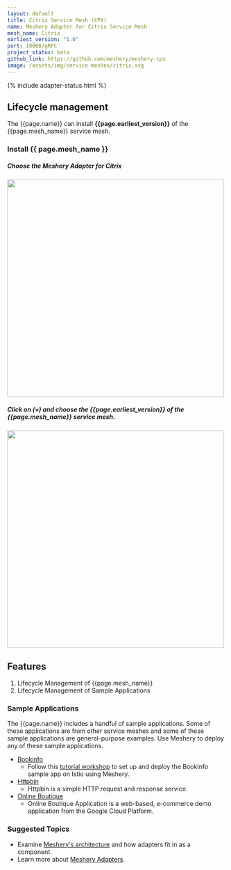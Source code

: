 ```yaml
---
layout: default
title: Citrix Service Mesh (CPX)
name: Meshery Adapter for Citrix Service Mesh
mesh_name: Citrix
earliest_version: "1.0"
port: 10008/gRPC
project_status: beta
github_link: https://github.com/meshery/meshery-cpx
image: /assets/img/service-meshes/citrix.svg
---
```


{% include adapter-status.html %}

## Lifecycle management

The {{page.name}} can install **{{page.earliest_version}}** of the {{page.mesh_name}} service mesh.

### Install {{ page.mesh_name }}

##### Choose the Meshery Adapter for Citrix

<a href="{{ site.baseurl }}/assets/img/adapters/citrix/citrix-adapter.png">
  <img style="width:500px;" src="{{ site.baseurl }}/assets/img/adapters/citrix/citrix-adapter.png">
</a>

##### Click on (+) and choose the {{page.earliest_version}} of the {{page.mesh_name}} service mesh.

<a href="{{ site.baseurl }}/assets/img/adapters/citrix/citrix-install.png">
  <img style="width:500px;" src="{{ site.baseurl }}/assets/img/adapters/citrix/citrix-install.png">
</a>

## Features

1. Lifecycle Management of {{page.mesh_name}}
2. Lifecycle Management of Sample Applications

### Sample Applications

The {{page.name}} includes a handful of sample applications. Some of these applications are from other service meshes and some of these sample applications are general-purpose examples. Use Meshery to deploy any of these sample applications.

- [Bookinfo]({{site.baseurl}}/guides/sample-apps#bookinfo)
  - Follow this [tutorial workshop](https://github.com/layer5io/istio-service-mesh-workshop/blob/master/lab-2/README.md) to set up and deploy the BookInfo sample app on Istio using Meshery.
- [Httpbin]({{site.baseurl}}/guides/sample-apps#httpbin)
  - Httpbin is a simple HTTP request and response service.
- [Online Boutique]({{site.baseurl}}/guides/sample-apps#online-boutique)
  - Online Boutique Application is a web-based, e-commerce demo application from the Google Cloud Platform.

### Suggested Topics

- Examine [Meshery's architecture]({{site.baseurl}}/architecture) and how adapters fit in as a component.
- Learn more about [Meshery Adapters]({{site.baseurl}}/architecture/adapters).
